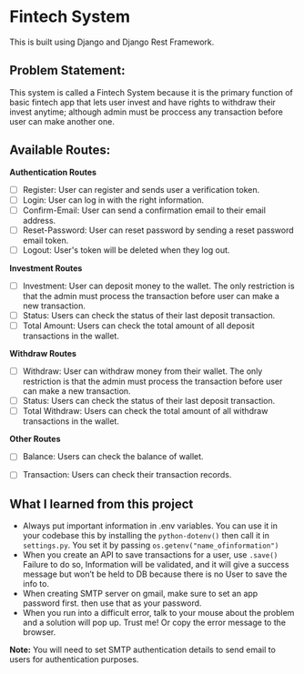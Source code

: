 # Fintech System

This is built using Django and Django Rest Framework.

## Problem Statement:

This system is called a Fintech System because it is the primary function of basic fintech app that lets user invest and have rights to withdraw their invest anytime; although admin must be proccess any transaction before user can make another one.

## Available Routes:

**Authentication Routes**

- [ ] Register: User can register and sends user a verification token.
- [ ] Login: User can log in with the right information.
- [ ] Confirm-Email: User can send a confirmation email to their email address.
- [ ] Reset-Password: User can reset password by sending a reset password email token.
- [ ] Logout: User's token will be deleted when they log out.

**Investment Routes**

- [ ] Investment: User can deposit money to the wallet.
      The only restriction is that the admin must process the transaction before user can make a new transaction.
- [ ] Status: Users can check the status of their last deposit transaction.
- [ ] Total Amount: Users can check the total amount of all deposit transactions in the wallet.

**Withdraw Routes**

- [ ] Withdraw: User can withdraw money from their wallet.
      The only restriction is that the admin must process the transaction before user can make a new transaction.
- [ ] Status: Users can check the status of their last deposit transaction.
- [ ] Total Withdraw: Users can check the total amount of all withdraw transactions in the wallet.

**Other Routes**
- [ ] Balance: Users can check the balance of wallet.
- [ ] Transaction: Users can check their transaction records. 


## What I learned from this project

- Always put important information in .env variables. You can use it in your codebase this by installing the `python-dotenv()` then call it in `settings.py`. You set it by passing `os.getenv("name_ofinformation")`
- When you create an API to save transactions for a user, use `.save()` Failure to do so, Information will be validated, and it will give a success message but won’t be held to DB because there is no User to save the info to.
- When creating SMTP server on gmail, make sure to set an app password first. then use that as your password.
- When you run into a difficult error, talk to your mouse about the problem and a solution will pop up. Trust me! Or copy the error message to the browser. 

**Note:**
You will need to set SMTP authentication details to send email to users for authentication purposes. 